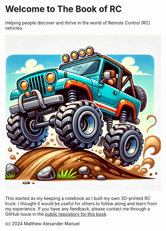 # Welcome to The Book of RC

Helping people discover and thrive in the world of Remote Control (RC) vehicles.

![Book cover](./images/logo.webp "A cartoon image of a 4x4 remote control truck")

This started as my keeping a notebook as I built my own 3D-printed RC truck. I thought it would be useful for others to follow along and learn from my experience. If you have any feedback, please contact me through a GitHub Issue in the [public repository for this book](https://github.com/matt-the-ogre/book-of-rc/).

(c) 2024 Matthew Alexander Manuel
